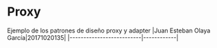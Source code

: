 # Proxy
Ejemplo de los patrones de diseño proxy y adapter
|Juan Esteban Olaya García|20171020135|
|--------------------------|------------|
